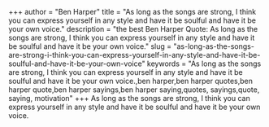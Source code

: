 +++
author = "Ben Harper"
title = "As long as the songs are strong, I think you can express yourself in any style and have it be soulful and have it be your own voice."
description = "the best Ben Harper Quote: As long as the songs are strong, I think you can express yourself in any style and have it be soulful and have it be your own voice."
slug = "as-long-as-the-songs-are-strong-i-think-you-can-express-yourself-in-any-style-and-have-it-be-soulful-and-have-it-be-your-own-voice"
keywords = "As long as the songs are strong, I think you can express yourself in any style and have it be soulful and have it be your own voice.,ben harper,ben harper quotes,ben harper quote,ben harper sayings,ben harper saying,quotes, sayings,quote, saying, motivation"
+++
As long as the songs are strong, I think you can express yourself in any style and have it be soulful and have it be your own voice.

